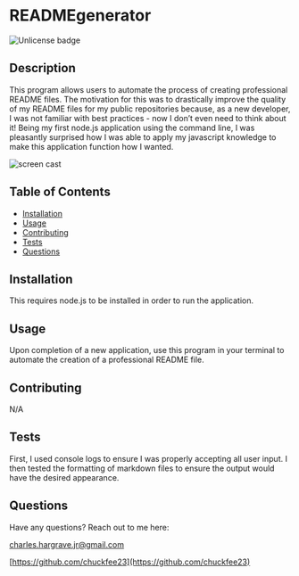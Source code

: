 # READMEgenerator

![Unlicense badge](https://img.shields.io/badge/license-Unlicense-brightgreen)

## Description

This program allows users to automate the process of creating professional README files. The motivation for this was to drastically improve the quality of my README files for my public repositories because, as a new developer, I was not familiar with best practices - now I don’t even need to think about it! Being my first node.js application using the command line, I was pleasantly surprised how I was able to apply my javascript knowledge to make this application function how I wanted.

![screen cast](https://drive.google.com/file/d/12S0ExlEdhIePmv5DYH9mig3gAt5iz2Mc/view?usp=sharing)

## Table of Contents

- [Installation](#installation)
- [Usage](#usage)
- [Contributing](#contributing)
- [Tests](#tests)
- [Questions](#questions)

## Installation

This requires node.js to be installed in order to run the application.

## Usage

Upon completion of a new application, use this program in your terminal to automate the creation of a professional README file.

## Contributing

N/A

## Tests

First, I used console logs to ensure I was properly accepting all user input. I then tested the formatting of markdown files to ensure the output would have the desired appearance.

## Questions

Have any questions? Reach out to me here:

[charles.hargrave.jr@gmail.com](mailto:charles.hargrave.jr@gmail.com)

[https://github.com/chuckfee23](https://github.com/chuckfee23)
